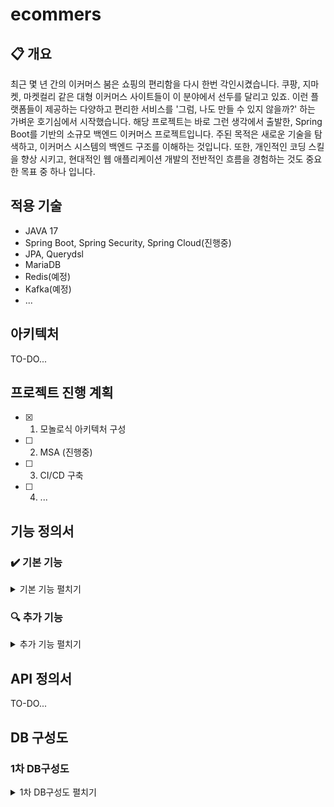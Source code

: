 # ecommers

## 📋 개요
최근 몇 년 간의 이커머스 붐은 쇼핑의 편리함을 다시 한번 각인시켰습니다. 쿠팡, 지마켓, 마켓컬리 같은 대형 이커머스 사이트들이 이 분야에서 선두를 달리고 있죠. 이런 플랫폼들이 제공하는 다양하고 편리한 서비스를 '그럼, 나도 만들 수 있지 않을까?' 하는 가벼운 호기심에서 시작했습니다. 해당 프로젝트는 바로 그런 생각에서 출발한, Spring Boot를 기반의 소규모 백엔드 이커머스 프로젝트입니다. 주된 목적은 새로운 기술을 탐색하고, 이커머스 시스템의 백엔드 구조를 이해하는 것입니다. 또한, 개인적인 코딩 스킬을 향상 시키고, 현대적인 웹 애플리케이션 개발의 전반적인 흐름을 경험하는 것도 중요한 목표 중 하나 입니다.


## 적용 기술
- JAVA 17
- Spring Boot, Spring Security, Spring Cloud(진행중)
- JPA, Querydsl
- MariaDB
- Redis(예정)
- Kafka(예정)
- ...


## 아키텍처
TO-DO...


## 프로젝트 진행 계획
- [x] 1. 모놀로식 아키텍처 구성
- [ ] 2. MSA (진행중)
- [ ] 3. CI/CD 구축
- [ ] 4. ...


## 기능 정의서

### ✔️ 기본 기능
<details>
<summary>기본 기능 펼치기</summary>
<div markdown="1">
</br>

***회원***
- [ ] 회원 가입
- [ ] 로그인
- [ ] 내 정보 조회

***상품(공통)***
- [ ] 상품 조회
- [ ] 상품 목록 검색
- [ ] 전체 카테고리 조회

***상품(리셀러)***
- [ ] 상품 등록
- [ ] 상품 수정
- [ ] 상품 삭제

***상품(관리자)***
- [ ] 카테고리 등록

***주문***
- [ ] 주문하기
- [ ] 주문 목록 조회
- [ ] 주문 상세 조회

***리뷰***
- [ ] 리뷰 및 평가
- [ ] 리뷰 조회

</br>

</div>
</details>

### 🔍 추가 기능
<details>
<summary>추가 기능 펼치기</summary>
<div markdown="1">
</br>

- [ ] 할인 쿠폰
- [ ] 상품 조회 고도화 > 고객에 따른 최고 할인 금액으로 표시(쿠폰 적용가 또는 프로모션 가격 등)
- [ ] 제품 검색(Elastic Search 적용)
- [ ] 제품 통계 및 분석
- [ ] 이벤트 및 경품 추첨(대량 트래픽 처리)
- [ ] ...

</br>
</div>
</details>


## API 정의서
TO-DO...


## DB 구성도

### 1차 DB구성도

<details>
<summary>1차 DB구성도 펼치기</summary>
<div markdown="1">
</br>
<p align="center">
  <img src="https://github.com/KYUSUNG-KIM/ecommers/assets/37990443/8abc5773-2e94-4b8a-9366-75705519e3de">
</p>

</br>
</div>
</details>
